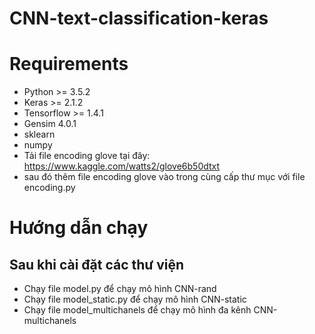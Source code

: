 # CNN-text-classification-keras


# Requirements
- Python >= 3.5.2
- Keras >= 2.1.2
- Tensorflow >= 1.4.1
- Gensim 4.0.1
- sklearn
- numpy
- Tải file encoding glove tại đây: https://www.kaggle.com/watts2/glove6b50dtxt
- sau đó thêm file encoding glove vào trong cùng cấp thư mục với file encoding.py


# Hướng dẫn chạy
## Sau khi cài đặt các thư viện
- Chạy file model.py để chạy mô hình CNN-rand
- Chạy file model_static.py để chạy mô hình CNN-static
- Chạy file model_multichanels để chạy mô hình đa kênh CNN-multichanels




